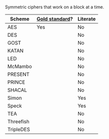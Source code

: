 Symmetric ciphers that work on a block at a time.

| Scheme | [Gold standard](https://github.com/GaloisInc/cryptol-specs/wiki/Reviewing-guidelines)? | Literate |
| --- | --- | --- |
| AES | Yes | No |
| DES | | No |
| GOST | | No |
| KATAN | | No |
| LED | | No |
| McMambo | | No |
| PRESENT | | No |
| PRINCE | | No |
| SHACAL | | No |
| Simon | | Yes |
| Speck | | Yes |
| TEA | | No |
| Threefish | | No |
| TripleDES | | No |
